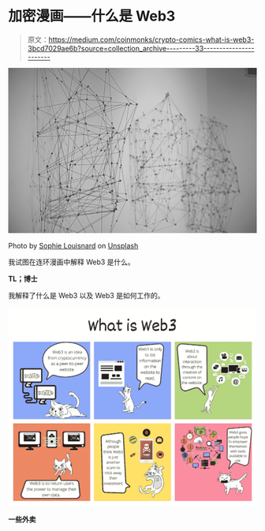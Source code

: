 # 加密漫画——什么是 Web3

> 原文：<https://medium.com/coinmonks/crypto-comics-what-is-web3-3bcd7029ae6b?source=collection_archive---------33----------------------->

![](img/18ba0583de0977b18ed2016b2207b85a.png)

Photo by [Sophie Louisnard](https://unsplash.com/@louisnardsophie?utm_source=medium&utm_medium=referral) on [Unsplash](https://unsplash.com?utm_source=medium&utm_medium=referral)

我试图在连环漫画中解释 Web3 是什么。

**TL；博士**

我解释了什么是 Web3 以及 Web3 是如何工作的。

![](img/8bb9c142fe182f288c64d5fe377fa811.png)

**一些外卖**